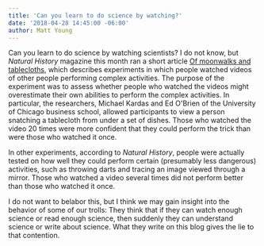 ```yaml
---
title: 'Can you learn to do science by watching?'
date: '2018-04-28 14:45:00 -06:00'
author: Matt Young
---
```


Can you learn to do science by watching scientists? I do not know, but <i>Natural History</i> magazine this month ran a short article <a href="http://www.naturalhistorymag.com/samplings/173488/of-moonwalks-and-tablecloths">Of moonwalks and tablecloths</a>, which describes experiments in which people watched videos of other people performing complex activities. The purpose of the experiment was to assess whether people who watched the videos might overestimate their own abilities to perform the complex activities. In particular, the researchers, Michael Kardas and Ed O'Brien of the University of Chicago business school, allowed participants to view a person snatching a tablecloth from under a set of dishes. Those who watched the video 20 times were more confident that they could perform the trick than were those who watched it once. 

In other experiments, according to <i>Natural History</i>, people were actually tested on how well they could perform certain (presumably less dangerous) activities, such as throwing darts and tracing an image viewed through a mirror. Those who watched a video several times did not perform better than those who watched it once.

I do not want to belabor this, but I think we may gain insight into the behavior of some of our trolls: They think that if they can watch enough science or read enough science, then suddenly they can understand science or write about science. What they write on this blog gives the lie to that contention.
